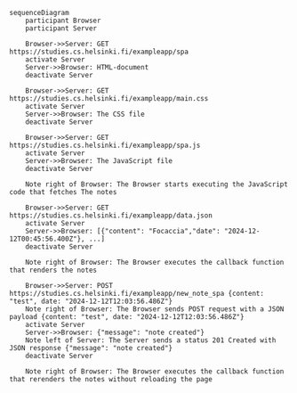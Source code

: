     sequenceDiagram
        participant Browser
        participant Server

        Browser->>Server: GET https://studies.cs.helsinki.fi/exampleapp/spa
        activate Server
        Server->>Browser: HTML-document
        deactivate Server

        Browser->>Server: GET https://studies.cs.helsinki.fi/exampleapp/main.css
        activate Server
        Server->>Browser: The CSS file
        deactivate Server

        Browser->>Server: GET https://studies.cs.helsinki.fi/exampleapp/spa.js
        activate Server
        Server->>Browser: The JavaScript file
        deactivate Server

        Note right of Browser: The Browser starts executing the JavaScript code that fetches The notes

        Browser->>Server: GET https://studies.cs.helsinki.fi/exampleapp/data.json
        activate Server
        Server->>Browser: [{"content": "Focaccia","date": "2024-12-12T00:45:56.400Z"}, ...]
        deactivate Server

        Note right of Browser: The Browser executes the callback function that renders the notes

        Browser->>Server: POST https://studies.cs.helsinki.fi/exampleapp/new_note_spa {content: "test", date: "2024-12-12T12:03:56.486Z"}
        Note right of Browser: The Browser sends POST request with a JSON payload {content: "test", date: "2024-12-12T12:03:56.486Z"}
        activate Server
        Server->>Browser: {"message": "note created"}
        Note left of Server: The Server sends a status 201 Created with JSON response {"message": "note created"}
        deactivate Server

        Note right of Browser: The Browser executes the callback function that rerenders the notes without reloading the page